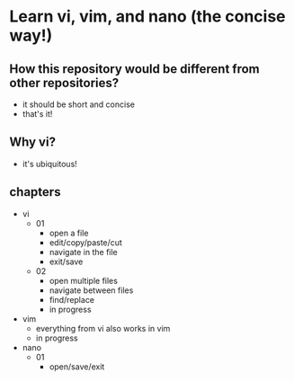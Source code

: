 # Learn vi, vim, and nano (the concise way!)

## How this repository would be different from other repositories?
- it should be short and concise
- that's it!

## Why vi?
- it's ubiquitous!

## chapters
- vi
  - 01
    - open a file
    - edit/copy/paste/cut
    - navigate in the file
    - exit/save
  - 02
    - open multiple files
    - navigate between files
    - find/replace
    - in progress
- vim
  - everything from vi also works in vim
  - in progress
- nano
  - 01
    - open/save/exit
